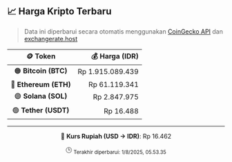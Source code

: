 

<!-- HARGA_KRIPTO -->
## 📈 Harga Kripto Terbaru

> Data ini diperbarui secara otomatis menggunakan [CoinGecko API](https://www.coingecko.com/) dan [exchangerate.host](https://exchangerate.host/)

<div align="center">

| 🪙 Token | 💰 Harga (IDR) |
|:------:|---------------:|
| 🟠 **Bitcoin (BTC)**   | Rp 1.915.089.439 |
| 🔵 **Ethereum (ETH)**  | Rp 61.119.341 |
| 🟣 **Solana (SOL)**    | Rp 2.847.975 |
| 🟢 **Tether (USDT)**   | Rp 16.488 |

---

💱 **Kurs Rupiah (USD → IDR)**: Rp 16.462

🕒 <sub>Terakhir diperbarui: 1/8/2025, 05.53.35</sub>

</div>
<!-- /HARGA_KRIPTO -->